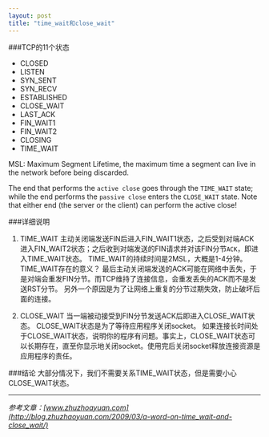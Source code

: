 ```yaml
---
layout: post
title: "time_wait和close_wait"
---
```


###TCP的11个状态

 - CLOSED
 - LISTEN
 - SYN_SENT
 - SYN_RECV
 - ESTABLISHED
 - CLOSE_WAIT
 - LAST_ACK
 - FIN_WAIT1
 - FIN_WAIT2
 - CLOSING
 - TIME_WAIT

MSL: Maximum Segment Lifetime, the maximum time a segment can live in the network before being discarded.

 The end that performs the `active close` goes through the `TIME_WAIT` state; while the end performs the `passive close` enters the `CLOSE_WAIT` state. Note that either end (the server or the client) can perform the active close!

###详细说明
1. TIME_WAIT
主动关闭端发送FIN后进入FIN_WAIT1状态，之后受到对端ACK进入FIN_WAIT2状态；之后收到对端发送的FIN请求并对该FIN分节`ACK`，即进入TIME_WAIT状态。
TIME_WAIT的持续时间是2MSL，大概是1-4分钟。
TIME_WAIT存在的意义？
最后主动关闭端发送的ACK可能在网络中丢失，于是对端会重发FIN分节。而TCP维持了连接信息，会重发丢失的ACK而不是发送RST分节。
另外一个原因是为了让网络上重复的分节过期失效，防止破坏后面的连接。

2. CLOSE_WAIT
当一端被动接受到FIN分节发送ACK后即进入CLOSE_WAIT状态。
CLOSE_WAIT状态是为了等待应用程序关闭socket。
如果连接长时间处于CLOSE_WAIT状态，说明你的程序有问题。事实上，CLOSE_WAIT状态可以长期存在，直至你显示地关闭socket。使用完后关闭socket释放连接资源是应用程序的责任。

###结论
大部分情况下，我们不需要关系TIME_WAIT状态，但是需要小心CLOSE_WAIT状态。

---
*参考文章：[www.zhuzhoayuan.com](http://blog.zhuzhaoyuan.com/2009/03/a-word-on-time_wait-and-close_wait/)*
